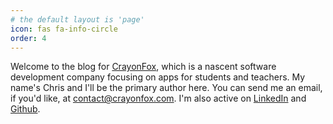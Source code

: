```yaml
---
# the default layout is 'page'
icon: fas fa-info-circle
order: 4
---
```


Welcome to the blog for [CrayonFox](https://crayonfox.com), which is a nascent software development company focusing on apps for students and teachers. My name's Chris and I'll be the primary author here. You can send me an email, if you'd like, at <contact@crayonfox.com>. I'm also active on [LinkedIn](https://www.linkedin.com/in/this-is-chris/) and [Github](https://github.com/ozbonus).